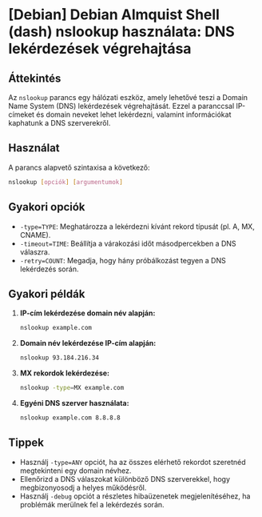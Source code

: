 # [Debian] Debian Almquist Shell (dash) nslookup használata: DNS lekérdezések végrehajtása

## Áttekintés
Az `nslookup` parancs egy hálózati eszköz, amely lehetővé teszi a Domain Name System (DNS) lekérdezések végrehajtását. Ezzel a paranccsal IP-címeket és domain neveket lehet lekérdezni, valamint információkat kaphatunk a DNS szerverekről.

## Használat
A parancs alapvető szintaxisa a következő:

```bash
nslookup [opciók] [argumentumok]
```

## Gyakori opciók
- `-type=TYPE`: Meghatározza a lekérdezni kívánt rekord típusát (pl. A, MX, CNAME).
- `-timeout=TIME`: Beállítja a várakozási időt másodpercekben a DNS válaszra.
- `-retry=COUNT`: Megadja, hogy hány próbálkozást tegyen a DNS lekérdezés során.

## Gyakori példák
1. **IP-cím lekérdezése domain név alapján:**
   ```bash
   nslookup example.com
   ```

2. **Domain név lekérdezése IP-cím alapján:**
   ```bash
   nslookup 93.184.216.34
   ```

3. **MX rekordok lekérdezése:**
   ```bash
   nslookup -type=MX example.com
   ```

4. **Egyéni DNS szerver használata:**
   ```bash
   nslookup example.com 8.8.8.8
   ```

## Tippek
- Használj `-type=ANY` opciót, ha az összes elérhető rekordot szeretnéd megtekinteni egy domain névhez.
- Ellenőrizd a DNS válaszokat különböző DNS szerverekkel, hogy megbizonyosodj a helyes működésről.
- Használj `-debug` opciót a részletes hibaüzenetek megjelenítéséhez, ha problémák merülnek fel a lekérdezés során.